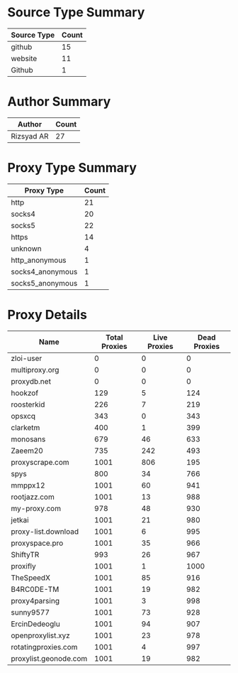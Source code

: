 # Source Type Summary

| Source Type | Count |
|-------------|-------|
| github | 15 |
| website | 11 |
| Github | 1 |


# Author Summary

| Author | Count |
|--------|-------|
| Rizsyad AR | 27 |


# Proxy Type Summary

| Proxy Type | Count |
|------------|-------|
| http | 21 |
| socks4 | 20 |
| socks5 | 22 |
| https | 14 |
| unknown | 4 |
| http_anonymous | 1 |
| socks4_anonymous | 1 |
| socks5_anonymous | 1 |


# Proxy Details

| Name | Total Proxies | Live Proxies | Dead Proxies |
|------|---------------|--------------|---------------|
| zloi-user | 0 | 0 | 0 |
| multiproxy.org | 0 | 0 | 0 |
| proxydb.net | 0 | 0 | 0 |
| hookzof | 129 | 5 | 124 |
| roosterkid | 226 | 7 | 219 |
| opsxcq | 343 | 0 | 343 |
| clarketm | 400 | 1 | 399 |
| monosans | 679 | 46 | 633 |
| Zaeem20 | 735 | 242 | 493 |
| proxyscrape.com | 1001 | 806 | 195 |
| spys | 800 | 34 | 766 |
| mmppx12 | 1001 | 60 | 941 |
| rootjazz.com | 1001 | 13 | 988 |
| my-proxy.com | 978 | 48 | 930 |
| jetkai | 1001 | 21 | 980 |
| proxy-list.download | 1001 | 6 | 995 |
| proxyspace.pro | 1001 | 35 | 966 |
| ShiftyTR | 993 | 26 | 967 |
| proxifly | 1001 | 1 | 1000 |
| TheSpeedX | 1001 | 85 | 916 |
| B4RC0DE-TM | 1001 | 19 | 982 |
| proxy4parsing | 1001 | 3 | 998 |
| sunny9577 | 1001 | 73 | 928 |
| ErcinDedeoglu | 1001 | 94 | 907 |
| openproxylist.xyz | 1001 | 23 | 978 |
| rotatingproxies.com | 1001 | 4 | 997 |
| proxylist.geonode.com | 1001 | 19 | 982 |
